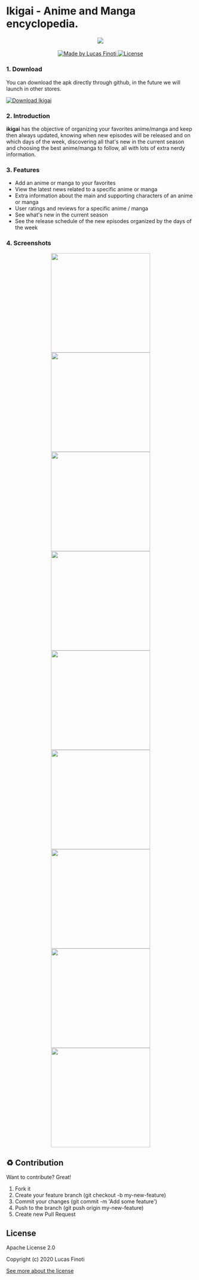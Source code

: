 
# Ikigai - Anime and Manga encyclopedia.
  
  
<h4 align="center">
  <img src="./assets/screenshots/logo.png"/>
  <br />
</h4>

<p align="center">
  <a href="https://lucasfinoti.netlify.app">
    <img alt="Made by Lucas Finoti" src="https://img.shields.io/badge/made%20by-LucasFinoti-red"/>
  </a>
  <a href="https://github.com/FinotiLucas/Ikigai/blob/master/LICENSE">
    <img alt="License" src="https://img.shields.io/badge/license-Apache 2.0-red"/>
  </a>
</p>


### 1. Download
You can download the apk directly through github, in the future we will launch in other stores.

<a href="https://github.com/FinotiLucas/Ikigai/releases">
  <img  alt="Download Ikigai"  src="https://img.shields.io/github/downloads-pre/finotilucas/Ikigai/latest/total?color=blue&label=Ikigai%20%28Beta%29&github"/>
</a>

</p>

### 2. Introduction

<b>ikigai</b> has the objective of organizing your favorites anime/manga and keep then always updated, knowing when new episodes will be released and on which days of the week, discovering all that's new in the current season and choosing the best anime/manga to follow, all with lots of extra nerdy information.

### 3. Features  

- Add an anime or manga to your favorites
- View the latest news related to a specific anime or manga
- Extra information about the main and supporting characters of an anime or manga
- User ratings and reviews for a specific anime / manga
- See what's new in the current season
- See the release schedule of the new episodes organized by the days of the week

### 4. Screenshots

<p align="center">
  <img src="./assets/screenshots/0.png" width="265" />

  <img src="./assets/screenshots/1.png" width="265" />

  <img src="./assets/screenshots/2.png" width="265" />

  <img src="./assets/screenshots/3.png" width="265" />

  <img src="./assets/screenshots/4.png" width="265" />

  <img src="./assets/screenshots/5.png" width="265" />

  <img src="./assets/screenshots/6.png" width="265" />

  <img src="./assets/screenshots/7.png" width="265" />

  <img src="./assets/screenshots/8.png" width="265" />
</p>

## :recycle:  Contribution

Want to contribute? Great!

1. Fork it
2. Create your feature branch (git checkout -b my-new-feature)
3. Commit your changes (git commit -m 'Add some feature')
4. Push to the branch (git push origin my-new-feature)
5. Create new Pull Request


## License

Apache License 2.0

Copyright (c) 2020 Lucas Finoti

[See more about the license][LICENSE]

[LICENSE]: <https://github.com/FinotiLucas/All-Nihon/blob/master/LICENSE>
